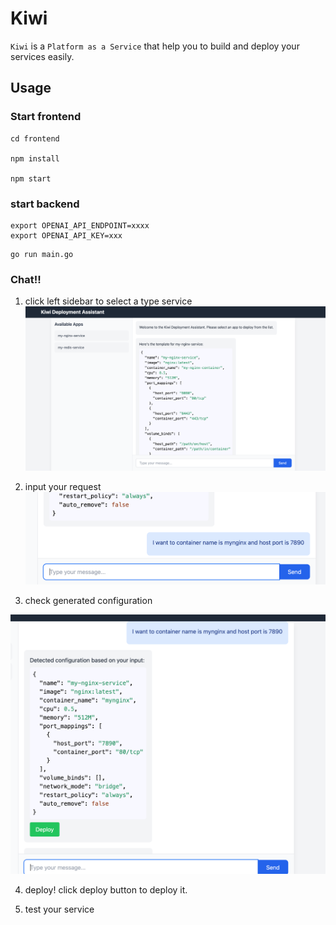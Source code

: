 # Kiwi

`Kiwi` is a `Platform as a Service` that help you to build and deploy your services easily.

## Usage 

### Start frontend

```shell
cd frontend

npm install

npm start
```

### start backend

```env
export OPENAI_API_ENDPOINT=xxxx
export OPENAI_API_KEY=xxx
```

```shell
go run main.go
```

### Chat!!

1. click left sidebar to select a type service
![alt text](image.png)

2. input your request
![alt text](image-1.png)


3. check generated configuration

![alt text](image-2.png)

4. deploy!
click deploy button to deploy it.

5. test your service
